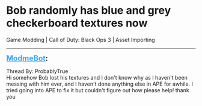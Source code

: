 # Bob randomly has blue and grey checkerboard textures now
Game Modding | Call of Duty: Black Ops 3 | Asset Importing

---
<strong style="font-size: 1.4em;"><span style="text-decoration: underline;text-decoration-color: #34a7f9;"><span style="color:#34a7f9;">ModmeBot</span></span>:</strong>

<p>Thread By: ProbablyTrue<br />Hi somehow Bob lost his textures and I don&#39;t know why as I haven&#39;t been messing with him ever, and I haven&#39;t done anything else in APE for awhile. I tried going into APE to fix it but couldn&#39;t figure out how please help! thank you</p>
